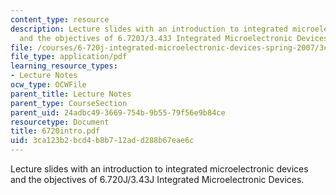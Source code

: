 ```yaml
---
content_type: resource
description: Lecture slides with an introduction to integrated microelectronic devices
  and the objectives of 6.720J/3.43J Integrated Microelectronic Devices.
file: /courses/6-720j-integrated-microelectronic-devices-spring-2007/3ca123b2bcd4b8b712add288b67eae6c_6720intro.pdf
file_type: application/pdf
learning_resource_types:
- Lecture Notes
ocw_type: OCWFile
parent_title: Lecture Notes
parent_type: CourseSection
parent_uid: 24adbc49-3669-754b-9b55-79f56e9b84ce
resourcetype: Document
title: 6720intro.pdf
uid: 3ca123b2-bcd4-b8b7-12ad-d288b67eae6c
---
```

Lecture slides with an introduction to integrated microelectronic devices and the objectives of 6.720J/3.43J Integrated Microelectronic Devices.

